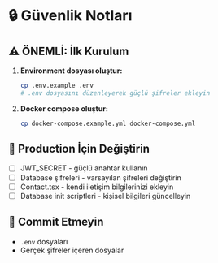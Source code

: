 # 🔒 Güvenlik Notları

## ⚠️ ÖNEMLİ: İlk Kurulum

1. **Environment dosyası oluştur:**
   ```bash
   cp .env.example .env
   # .env dosyasını düzenleyerek güçlü şifreler ekleyin
   ```

2. **Docker compose oluştur:**
   ```bash
   cp docker-compose.example.yml docker-compose.yml
   ```

## 🔧 Production İçin Değiştirin

- [ ] JWT_SECRET - güçlü anahtar kullanın
- [ ] Database şifreleri - varsayılan şifreleri değiştirin  
- [ ] Contact.tsx - kendi iletişim bilgilerinizi ekleyin
- [ ] Database init scriptleri - kişisel bilgileri güncelleyin

## 🚫 Commit Etmeyin

- `.env` dosyaları
- Gerçek şifreler içeren dosyalar 